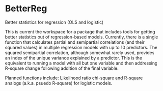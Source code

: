 # BetterReg
Better statistics for regression (OLS and logistic)

This is current the workspace for a package that includes tools for getting better statistics out of regression-based models. Currently, there is a single function that calculates partial and semipartial correlations (and their squared values) in multiple regression models with up to 10 predictors. The squared semipartial correlation, although somewhat rarely used, provides an index of the unique variance explained by a predictor. This is the equivalent to running a model with all but one variable and then addressing R-square change following addition of the final variable. 

Planned functions include: Likelihood ratio chi-square and R-square analogs (a.k.a. psuedo R-square) for logistic models. 
